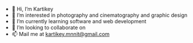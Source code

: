 - 👋 Hi, I’m Kartikey
- 👀 I’m interested in photography and cinematography and graphic design
- 🌱 I’m currently learning software and web development
- 💞️ I’m looking to collaborate on 
- 📫 Mail me at kartikey.mnnit@gmail.com

<!---
kartikey2991/kartikey2991 is a ✨ special ✨ repository because its `README.md` (this file) appears on your GitHub profile.
You can click the Preview link to take a look at your changes.
--->
